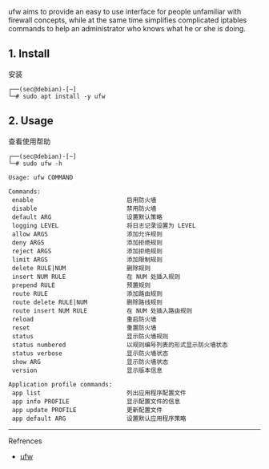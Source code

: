 ufw aims to provide an easy to use interface for people unfamiliar with firewall concepts, while at the same time simplifies complicated iptables commands to help an administrator who knows what he or she is doing.

## 1. Install

安装

```
┌──(sec@debian)-[~]
└─# sudo apt install -y ufw 
```

## 2. Usage

查看使用帮助

```
┌──(sec@debian)-[~]
└─# sudo ufw -h
```

```
Usage: ufw COMMAND

Commands:
 enable                          启用防火墙
 disable                         禁用防火墙
 default ARG                     设置默认策略
 logging LEVEL                   将日志记录设置为 LEVEL
 allow ARGS                      添加允许规则
 deny ARGS                       添加拒绝规则
 reject ARGS                     添加拒绝规则
 limit ARGS                      添加限制规则
 delete RULE|NUM                 删除规则
 insert NUM RULE                 在 NUM 处插入规则
 prepend RULE                    预置规则
 route RULE                      添加路由规则
 route delete RULE|NUM           删除路线规则
 route insert NUM RULE           在 NUM 处插入路由规则
 reload                          重启防火墙
 reset                           重置防火墙
 status                          显示防火墙规则
 status numbered                 以规则编号列表的形式显示防火墙状态
 status verbose                  显示防火墙状态
 show ARG                        显示防火墙状态
 version                         显示版本信息

Application profile commands:
 app list                        列出应用程序配置文件
 app info PROFILE                显示配置文件的信息
 app update PROFILE              更新配置文件
 app default ARG                 设置默认应用程序策略
```

---

Refrences

- [ufw](https://github.com/jbq/ufw)
